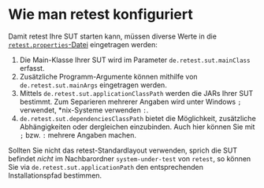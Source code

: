 Wie man retest konfiguriert
===========================

Damit retest Ihre SUT starten kann, müssen diverse Werte in die [`retest.properties`-Datei](../konfiguration/konfigurationsdatei.md) eingetragen werden:

1. Die Main-Klasse Ihrer SUT wird im Parameter `de.retest.sut.mainClass` erfasst.
1. Zusätzliche Programm-Argumente können mithilfe von `de.retest.sut.mainArgs` eingetragen werden.
1. Mittels `de.retest.sut.applicationClassPath` werden die JARs Ihrer SUT bestimmt. Zum Separieren mehrerer Angaben wird unter Windows `;` verwendet, \*nix-Systeme verwenden `:`.
1. `de.retest.sut.dependenciesClassPath` bietet die Möglichkeit, zusätzliche Abhängigkeiten oder dergleichen einzubinden. Auch hier können Sie mit `;` bzw. `:` mehrere Angaben machen.

Sollten Sie nicht das retest-Standardlayout verwenden, sprich die SUT befindet *nicht* im Nachbarordner `system-under-test` von `retest`, so können Sie via `de.retest.sut.applicationPath` den entsprechenden Installationspfad bestimmen.
